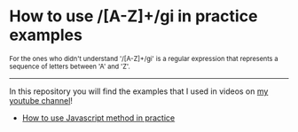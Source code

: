 <h1>How to use /[A-Z]+/gi in practice examples</h1>
<small>For the ones who didn't understand '/[A-Z]+/gi' is a regular expression that represents a sequence of letters between 'A' and 'Z'.</small>
<hr />

<p> In this repository you will find the examples that I used in videos on <a href='https://www.youtube.com/channel/UClIQxJLmCBg80P_bUnkhQew'>my youtube channel</a>!<p>

<ul>
  <li><a href='https://www.youtube.com/watch?v=c1RzW_Y3dIE'>How to use Javascript method in practice</a></lI>
</ul>
